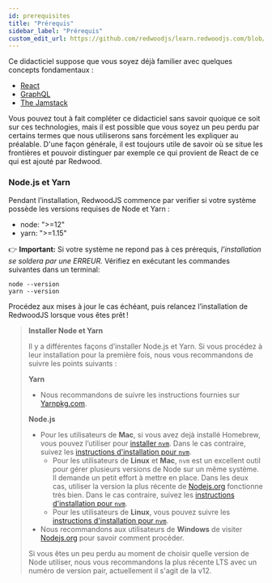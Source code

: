 ```yaml
---
id: prerequisites
title: "Prérequis"
sidebar_label: "Prérequis"
custom_edit_url: https://github.com/redwoodjs/learn.redwoodjs.com/blob/main/README_TRANSLATION_GUIDE.md
---
```


Ce didacticiel suppose que vous soyez déjà familier avec quelques concepts fondamentaux :

- [React](https://reactjs.org/)
- [GraphQL](https://graphql.org/)
- [The Jamstack](https://jamstack.org/)

Vous pouvez tout à fait compléter ce didacticiel sans savoir quoique ce soit sur ces technologies, mais il est possible que vous soyez un peu perdu par certains termes que nous utiliserons sans forcément les expliquer au préalable. D'une façon générale, il est toujours utile de savoir où se situe les frontières et pouvoir distinguer par exemple ce qui provient de React de ce qui est ajouté par Redwood.

### Node.js et Yarn

Pendant l’installation, RedwoodJS commence par verifier si votre système possède les versions requises de Node et Yarn :

- node: ">=12"
- yarn: ">=1.15"

👉 **Important:** Si votre système ne repond pas à ces prérequis, _l’installation se soldera par une ERREUR._ Vérifiez en exécutant les commandes suivantes dans un terminal:

```
node --version
yarn --version
```

Procédez aux mises à jour le cas échéant, puis relancez l’installation de RedwoodJS lorsque vous êtes prêt !

> **Installer Node et Yarn**
> 
> Il y a différentes façons d’installer Node.js et Yarn. Si vous procédez à leur installation pour la première fois, nous vous recommandons de suivre les points suivants :
> 
> **Yarn**
> 
> - Nous recommandons de suivre les instructions fournies sur [Yarnpkg.com](https://classic.yarnpkg.com/en/docs/install/).
> 
> **Node.js**
> 
> - Pour les utilisateurs de **Mac**, si vous avez dejà installé Homebrew, vous pouvez l’utiliser pour [installer `nvm`](https://formulae.brew.sh/formula/nvm). Dans le cas contraire, suivez les [instructions d'installation pour `nvm`](https://github.com/nvm-sh/nvm#installing-and-updating). 
>     - Pour les utilisateurs de **Linux** et **Mac**, `nvm` est un excellent outil pour gérer plusieurs versions de Node sur un même système. Il demande un petit effort à mettre en place. Dans les deux cas, utiliser la version la plus récente de [Nodejs.org](https://nodejs.org/en/) fonctionne très bien. Dans le cas contraire, suivez les [instructions d'installation pour `nvm`](https://github.com/nvm-sh/nvm#installing-and-updating).
>     - Pour les utilisateurs de **Linux**, vous pouvez suivre les [instructions d'installation pour `nvm`](https://github.com/nvm-sh/nvm#installing-and-updating).
> - Nous recommandons aux utilisateurs de **Windows** de visiter [Nodejs.org](https://nodejs.org/en/) pour savoir comment procéder.
> 
> Si vous êtes un peu perdu au moment de choisir quelle version de Node utiliser, nous vous recommandons la plus récente LTS avec un numéro de version pair, actuellement il s'agit de la v12.
